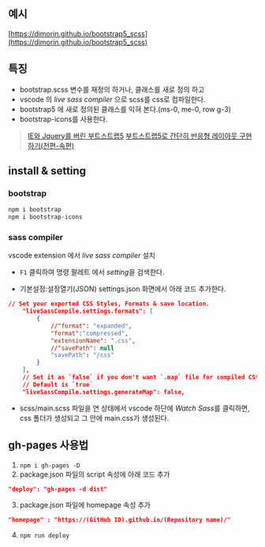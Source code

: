 ## 예시
[https://dimorin.github.io/bootstrap5_scss](https://dimorin.github.io/bootstrap5_scss)
## 특징
- bootstrap.scss 변수를 재정의 하거나, 클래스를 새로 정의 하고<br>
- vscode 의 *live sass compiler* 으로 scss를 css로 컴파일한다.<br>
- bootstrap5 에 새로 정의된 클래스를 익혀 본다.(ms-0, me-0, row g-3)<br>
- bootstrap-icons를 사용한다.
> [IE와 Jquery를 버린 부트스트랩5](https://youtu.be/WlOBV00NldU)
> [부트스트랩5로 간단히 반응형 레이아웃 구현하기(전편-속편)](https://youtu.be/ZDFIjTuaL48)
## install & setting
### bootstrap
```bash
npm i bootstrap
npm i bootstrap-icons
```
### sass compiler
vscode extension 에서
*live sass compiler* 설치

- `F1` 클릭하여 명령 팔레트 에서 *setting*을 검색한다.

- 기본설정:설정열기(JSON) settings.json 화면에서 아래 코드 추가한다.
```json
// Set your exported CSS Styles, Formats & save location.
	"liveSassCompile.settings.formats": [
		{
			//"format": "expanded",
            "format":"compressed",
			"extensionName": ".css",
			//"savePath": null
            "savePath": "/css"
		}
	],
    // Set it as `false` if you don't want `.map` file for compiled CSS. 
	// Default is `true`
	"liveSassCompile.settings.generateMap": false,
```
- scss/main.scss 파일을 연 상태에서 vscode 하단에 *Watch Sass*를 클릭하면,<br>
css 폴더가 생성되고 그 안에 main.css가 생성된다.
## gh-pages 사용법
1. `npm i gh-pages -D`
2. package.json 파일의 script 속성에 아래 코드 추가
```json
"deploy": "gh-pages -d dist"
```
3. package.json 파일에 homepage 속성 추가
```json
"homepage" : "https://(GitHub ID).github.io/(Repository name)/"
```
4. `npm run deploy`